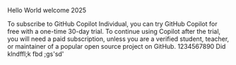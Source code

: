 Hello World welcome 2025

To subscribe to GitHub Copilot Individual, you can try GitHub Copilot for free with a one-time 30-day trial. 
To continue using Copilot after the trial, you will need a paid subscription, 
unless you are a verified student, teacher, or maintainer of a popular open source project on GitHub.
1234567890
Did klndffl;k fbd  ;gs'sd'
